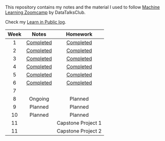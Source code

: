 This repository contains my notes and the material I used to follow [Machine Learning Zoomcamp](https://github.com/DataTalksClub/machine-learning-zoomcamp) by DataTalksClub.

Check my [Learn in Public log](https://github.com/kemaldahha/learn-in-public).

| Week | Notes | Homework |
| :-: | :-: | :-: |
| 1 | [Completed](week_1_notes.md) | [Completed](week_1_homework.ipynb) |
| 2 | [Completed](week_2_notes.ipynb) | [Completed](week_2_homework.ipynb) |
| 3 | [Completed](week_3_notes.ipynb) | [Completed](week_3_homework.ipynb) | 
| 4 | [Completed](week_4_notes.ipynb) | [Completed](week_4_homework.ipynb) |
| 5 | [Completed](week_5_notes.ipynb) | [Completed](week_5_homework/week_5_homework.ipynb) |
| 6 | [Completed](week_6_notes.ipynb) | [Completed](week_6_homework.ipynb) |
| 7 | | |
| 8 | Ongoing | Planned | 
| 9 | Planned | Planned | 
| 10 | Planned | Planned | 
| 11 | | Capstone Project 1 |
| 11 | | Capstone Project 2 |